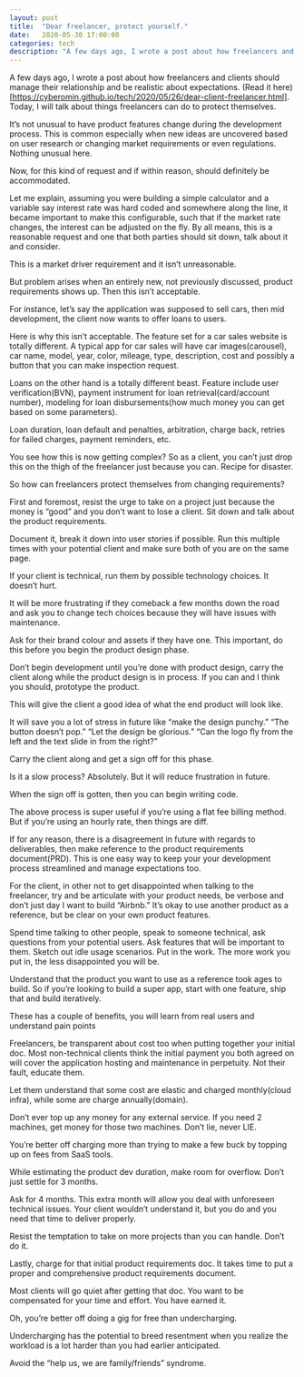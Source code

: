 ```yaml
---
layout: post
title:  "Dear freelancer, protect yourself."
date:   2020-05-30 17:00:00
categories: tech
description: "A few days ago, I wrote a post about how freelancers and clients should manage their relationship and be realistic about expectations"
---
```

A few days ago, I wrote a post about how freelancers and clients should manage their relationship and be realistic about expectations. (Read it here)[https://cyberomin.github.io/tech/2020/05/26/dear-client-freelancer.html]. Today, I will talk about things freelancers can do to protect themselves.

It’s not unusual to have product features change during the development process.  This is common especially when new ideas are uncovered based on user research or changing market requirements or even regulations. Nothing unusual here.

Now, for this kind of request and if within reason, should definitely be accommodated. 

Let me explain, assuming you were building a simple calculator and a variable say interest rate was hard coded and somewhere along the line, it became important to make this configurable, such that if the market rate changes, the interest can be adjusted on the fly. By all means, this is a reasonable request and one that both parties should sit down, talk about it and consider.

This is a market driver requirement and it isn’t unreasonable.

But problem arises when an entirely new, not previously discussed, product requirements shows up. Then this isn’t acceptable. 

For instance, let’s say the application was supposed to sell cars, then mid development, the client now wants to offer loans to users.

Here is why this isn’t acceptable. The feature set for a car sales website is totally different. A typical app for car sales will have car images(carousel), car name, model, year, color, mileage, type, description, cost and possibly a button that you can make inspection request.

Loans on the other hand is a totally different beast. Feature include user verification(BVN), payment instrument for loan retrieval(card/account number), modeling for loan disbursements(how much money you can get based on some parameters).

Loan duration, loan default and penalties, arbitration, charge back, retries for failed charges, payment reminders, etc.

You see how this is now getting complex? So as a client, you can’t just drop this on the thigh of the freelancer just because you can. Recipe for disaster.

So how can freelancers protect themselves from changing requirements?

First and foremost, resist the urge to take on a project just because the money is “good” and you don’t want to lose a client.  Sit down and talk about the product requirements.

Document it, break it down into user stories if possible. Run this multiple times with your potential client and make sure both of you are on the same page.  

If your client is technical, run them by possible technology choices. It doesn’t hurt.

It will be more frustrating if they comeback a few months down the road and ask you to change tech choices because they will have issues with maintenance. 

Ask for their brand colour and assets if they have one. This important, do this before you begin the product design phase.

Don’t begin development until you’re done with product design, carry the client along while the product design is in process. If you can and I think you should, prototype the product.

This will give the client a good idea of what the end product will look like.

It will save you a lot of stress in future like “make the design punchy.” “The button doesn’t pop.” “Let the design be glorious.” “Can the logo fly from the left and the text slide in from the right?” 

Carry the client along and get a sign off for this phase.

Is it a slow process? Absolutely.  But it will reduce frustration in future.

When the sign off is gotten, then you can begin writing code. 

The above process is super useful if you’re using a flat fee billing method.  But if you’re using an hourly rate, then things are diff.

If for any reason, there is a disagreement in future with regards to deliverables, then make reference to the product requirements document(PRD). This is one easy way to keep your your development process streamlined and manage expectations too.

For the client, in other not to get disappointed when talking to the freelancer, try and be articulate with your product needs, be verbose and don’t just day I want to build “Airbnb.” It’s okay to use another product as a reference, but be clear on your own product features.

Spend time talking to other people, speak to someone technical, ask questions from your potential users. Ask features that will be important to them. Sketch out idle usage scenarios. Put in the work. The more work you put in, the less disappointed you will be.

Understand that the product you want to use as a reference took ages to build. So if you’re looking to build a super app, start with one feature, ship that and build iteratively.  

These has a couple of benefits, you will learn from real users and understand pain points

Freelancers, be transparent about cost too when putting together your initial doc. Most non-technical clients think the initial payment you both agreed on will cover the application hosting and maintenance in perpetuity.  Not their fault, educate them.

Let them understand that some cost are elastic and charged monthly(cloud infra), while some are charge annually(domain). 

Don’t ever top up any money for any external service. If you need 2 machines, get money for those two machines. Don’t lie, never LIE.

You’re better off charging more than trying to make a few buck by topping up on fees from SaaS tools.  

While estimating the product dev duration, make room for overflow. Don’t just settle for 3 months.

Ask for 4 months. This extra month will allow you deal with unforeseen technical issues.  Your client wouldn’t understand it, but you do and you need that time to deliver properly. 

Resist the temptation to take on more projects than you can handle. Don’t do it.

Lastly, charge for that initial product requirements doc. It takes time to put a proper and comprehensive product requirements document. 

Most clients will go quiet after getting that doc. You want to be compensated for your time and effort. You have earned it.

Oh, you’re better off doing a gig for free than undercharging. 

Undercharging has the potential to breed resentment when you realize the workload is a lot harder than you had earlier anticipated.  

Avoid the “help us, we are family/friends” syndrome.
